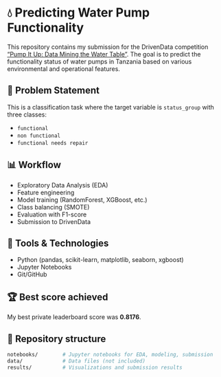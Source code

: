 # 💧 Predicting Water Pump Functionality

This repository contains my submission for the DrivenData competition [“Pump It Up: Data Mining the Water Table”](https://www.drivendata.org/competitions/7/pump-it-up-data-mining-the-water-table/). The goal is to predict the functionality status of water pumps in Tanzania based on various environmental and operational features.

## 🧠 Problem Statement

This is a classification task where the target variable is `status_group` with three classes:
- `functional`
- `non functional`
- `functional needs repair`

## 📊 Workflow

- Exploratory Data Analysis (EDA)
- Feature engineering
- Model training (RandomForest, XGBoost, etc.)
- Class balancing (SMOTE)
- Evaluation with F1-score
- Submission to DrivenData

## 🧰 Tools & Technologies

- Python (pandas, scikit-learn, matplotlib, seaborn, xgboost)
- Jupyter Notebooks
- Git/GitHub

## 🏆 Best score achieved

My best private leaderboard score was **0.8176**. 

## 📁 Repository structure

```bash
notebooks/        # Jupyter notebooks for EDA, modeling, submission
data/             # Data files (not included)
results/          # Visualizations and submission results
